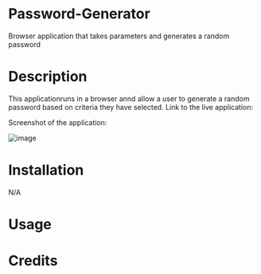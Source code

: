 # Password-Generator
Browser application that takes parameters and generates a random password

# Description
This applicationruns in a browser annd allow a user to generate a random password based on criteria they have selected.
Link to the live application:

Screenshot of the application:

![image](https://user-images.githubusercontent.com/116285509/211157992-004af868-c409-405d-b85e-24f488ea31fc.PNG)

# Installation
N/A

# Usage

# Credits

